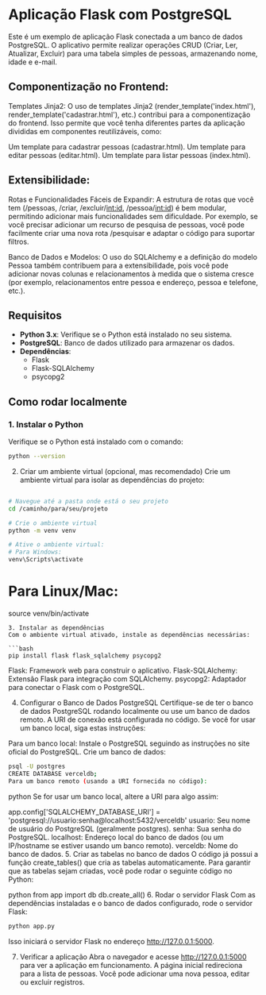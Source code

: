 # Aplicação Flask com PostgreSQL

Este é um exemplo de aplicação Flask conectada a um banco de dados PostgreSQL. O aplicativo permite realizar operações CRUD (Criar, Ler, Atualizar, Excluir) para uma tabela simples de pessoas, armazenando nome, idade e e-mail.

## Componentização no Frontend:
Templates Jinja2: O uso de templates Jinja2 (render_template('index.html'), render_template('cadastrar.html'), etc.) contribui para a componentização do frontend. Isso permite que você tenha diferentes partes da aplicação divididas em componentes reutilizáveis, como:

Um template para cadastrar pessoas (cadastrar.html).
Um template para editar pessoas (editar.html).
Um template para listar pessoas (index.html).

## Extensibilidade:
Rotas e Funcionalidades Fáceis de Expandir: A estrutura de rotas que você tem (/pessoas, /criar, /excluir/<int:id>, /pessoa/<int:id>) é bem modular, permitindo adicionar mais funcionalidades sem dificuldade. Por exemplo, se você precisar adicionar um recurso de pesquisa de pessoas, você pode facilmente criar uma nova rota /pesquisar e adaptar o código para suportar filtros.

Banco de Dados e Modelos: O uso do SQLAlchemy e a definição do modelo Pessoa também contribuem para a extensibilidade, pois você pode adicionar novas colunas e relacionamentos à medida que o sistema cresce (por exemplo, relacionamentos entre pessoa e endereço, pessoa e telefone, etc.).

## Requisitos

- **Python 3.x**: Verifique se o Python está instalado no seu sistema.
- **PostgreSQL**: Banco de dados utilizado para armazenar os dados.
- **Dependências**:
  - Flask
  - Flask-SQLAlchemy
  - psycopg2

## Como rodar localmente

### 1. Instalar o Python
Verifique se o Python está instalado com o comando:

```bash
python --version
```
2. Criar um ambiente virtual (opcional, mas recomendado)
Crie um ambiente virtual para isolar as dependências do projeto:

```bash

# Navegue até a pasta onde está o seu projeto
cd /caminho/para/seu/projeto
```
```bash
# Crie o ambiente virtual
python -m venv venv
```
```bash
# Ative o ambiente virtual:
# Para Windows:
venv\Scripts\activate
```
# Para Linux/Mac:
source venv/bin/activate
```
3. Instalar as dependências
Com o ambiente virtual ativado, instale as dependências necessárias:

```bash
pip install flask flask_sqlalchemy psycopg2
```
Flask: Framework web para construir o aplicativo.
Flask-SQLAlchemy: Extensão Flask para integração com SQLAlchemy.
psycopg2: Adaptador para conectar o Flask com o PostgreSQL.

4. Configurar o Banco de Dados PostgreSQL
Certifique-se de ter o banco de dados PostgreSQL rodando localmente ou use um banco de dados remoto. A URI de conexão está configurada no código. Se você for usar um banco local, siga estas instruções:

Para um banco local:
Instale o PostgreSQL seguindo as instruções no site oficial do PostgreSQL.
Crie um banco de dados:
```bash
psql -U postgres
CREATE DATABASE verceldb;
Para um banco remoto (usando a URI fornecida no código):
```

python
Se for usar um banco local, altere a URI para algo assim:

app.config['SQLALCHEMY_DATABASE_URI'] = 'postgresql://usuario:senha@localhost:5432/verceldb'
usuario: Seu nome de usuário do PostgreSQL (geralmente postgres).
senha: Sua senha do PostgreSQL.
localhost: Endereço local do banco de dados (ou um IP/hostname se estiver usando um banco remoto).
verceldb: Nome do banco de dados.
5. Criar as tabelas no banco de dados
O código já possui a função create_tables() que cria as tabelas automaticamente. Para garantir que as tabelas sejam criadas, você pode rodar o seguinte código no Python:

python
from app import db
db.create_all()
6. Rodar o servidor Flask
Com as dependências instaladas e o banco de dados configurado, rode o servidor Flask:

```bash
python app.py
```
Isso iniciará o servidor Flask no endereço http://127.0.0.1:5000.

7. Verificar a aplicação
Abra o navegador e acesse http://127.0.0.1:5000 para ver a aplicação em funcionamento. A página inicial redireciona para a lista de pessoas. Você pode adicionar uma nova pessoa, editar ou excluir registros.